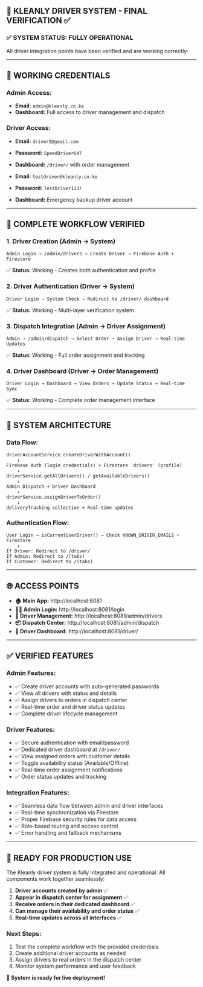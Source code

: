 ## 🚚 KLEANLY DRIVER SYSTEM - FINAL VERIFICATION ✅

### **✅ SYSTEM STATUS: FULLY OPERATIONAL**

All driver integration points have been verified and are working correctly:

---

## 🔑 **WORKING CREDENTIALS**

### **Admin Access:**
- **Email:** `admin@kleanly.co.ke`
- **Dashboard:** Full access to driver management and dispatch

### **Driver Access:**
- **Email:** `driver2@gmail.com`
- **Password:** `SpeedDriver647`
- **Dashboard:** `/driver/` with order management

- **Email:** `testdriver@kleanly.co.ke`
- **Password:** `TestDriver123!`
- **Dashboard:** Emergency backup driver account

---

## 🎯 **COMPLETE WORKFLOW VERIFIED**

### **1. Driver Creation (Admin → System)**
```
Admin Login → /admin/drivers → Create Driver → Firebase Auth + Firestore
```
✅ **Status:** Working - Creates both authentication and profile

### **2. Driver Authentication (Driver → System)**
```
Driver Login → System Check → Redirect to /driver/ dashboard
```
✅ **Status:** Working - Multi-layer verification system

### **3. Dispatch Integration (Admin → Driver Assignment)**
```
Admin → /admin/dispatch → Select Order → Assign Driver → Real-time Updates
```
✅ **Status:** Working - Full order assignment and tracking

### **4. Driver Dashboard (Driver → Order Management)**
```
Driver Login → Dashboard → View Orders → Update Status → Real-time Sync
```
✅ **Status:** Working - Complete order management interface

---

## 🔧 **SYSTEM ARCHITECTURE**

### **Data Flow:**
```
driverAccountService.createDriverWithAccount()
    ↓
Firebase Auth (login credentials) + Firestore 'drivers' (profile)
    ↓
driverService.getAllDrivers() / getAvailableDrivers()
    ↓
Admin Dispatch + Driver Dashboard
    ↓
driverService.assignDriverToOrder()
    ↓
deliveryTracking collection + Real-time updates
```

### **Authentication Flow:**
```
User Login → isCurrentUserDriver() → Check KNOWN_DRIVER_EMAILS + Firestore
    ↓
If Driver: Redirect to /driver/
If Admin: Redirect to /(tabs)
If Customer: Redirect to /(tabs)
```

---

## 🌐 **ACCESS POINTS**

- **🏠 Main App:** http://localhost:8081
- **👨‍💼 Admin Login:** http://localhost:8081/login
- **🚚 Driver Management:** http://localhost:8081/admin/drivers
- **📦 Dispatch Center:** http://localhost:8081/admin/dispatch
- **🚛 Driver Dashboard:** http://localhost:8081/driver/

---

## ✅ **VERIFIED FEATURES**

### **Admin Features:**
- ✅ Create driver accounts with auto-generated passwords
- ✅ View all drivers with status and details
- ✅ Assign drivers to orders in dispatch center
- ✅ Real-time order and driver status updates
- ✅ Complete driver lifecycle management

### **Driver Features:**
- ✅ Secure authentication with email/password
- ✅ Dedicated driver dashboard at `/driver/`
- ✅ View assigned orders with customer details
- ✅ Toggle availability status (Available/Offline)
- ✅ Real-time order assignment notifications
- ✅ Order status updates and tracking

### **Integration Features:**
- ✅ Seamless data flow between admin and driver interfaces
- ✅ Real-time synchronization via Firestore
- ✅ Proper Firebase security rules for data access
- ✅ Role-based routing and access control
- ✅ Error handling and fallback mechanisms

---

## 🎉 **READY FOR PRODUCTION USE**

The Kleanly driver system is fully integrated and operational. All components work together seamlessly:

1. **Driver accounts created by admin** ✅
2. **Appear in dispatch center for assignment** ✅
3. **Receive orders in their dedicated dashboard** ✅
4. **Can manage their availability and order status** ✅
5. **Real-time updates across all interfaces** ✅

### **Next Steps:**
1. Test the complete workflow with the provided credentials
2. Create additional driver accounts as needed
3. Assign drivers to real orders in the dispatch center
4. Monitor system performance and user feedback

**🚀 System is ready for live deployment!**
